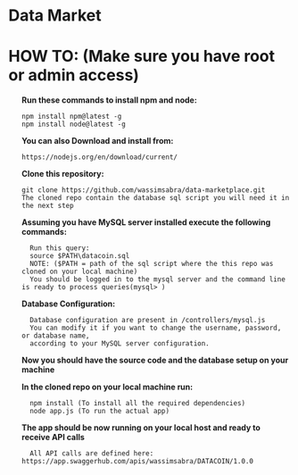 <h1>Data Market</h1>

<h1>HOW TO: (Make sure you have root or admin access)</h1>
<ul>
  <strong>Run these commands to install npm and node:</strong>
 
    npm install npm@latest -g
    npm install node@latest -g
  
  <strong>You can also Download and install from:</strong>
  
    https://nodejs.org/en/download/current/
    
  <strong>Clone this repository:</strong>
  
    git clone https://github.com/wassimsabra/data-marketplace.git
    The cloned repo contain the database sql script you will need it in the next step
    
  <strong>Assuming you have MySQL server installed execute the following commands:</strong>
      
      Run this query: 
      source $PATH\datacoin.sql
      NOTE: ($PATH = path of the sql script where the this repo was cloned on your local machine)
      You should be logged in to the mysql server and the command line is ready to process queries(mysql> )
  
  <strong>Database Configuration:</strong>
      
      Database configuration are present in /controllers/mysql.js 
      You can modify it if you want to change the username, password, or database name, 
      according to your MySQL server configuration.

  <strong>Now you should have the source code and the database setup on your machine</strong>
  
  <strong>In the cloned repo on your local machine run:</strong>
  
      npm install (To install all the required dependencies)
      node app.js (To run the actual app)
     
  <strong>The app should be now running on your local host and ready to receive API calls</strong>
  
      All API calls are defined here: https://app.swaggerhub.com/apis/wassimsabra/DATACOIN/1.0.0

</ul>
